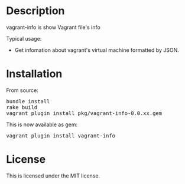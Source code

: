 # Description

vagrant-info is show Vagrant file's info 

Typical usage:

- Get infomation about vagrant's virtual machine formatted by JSON.

# Installation

From source:
<pre>
bundle install
rake build
vagrant plugin install pkg/vagrant-info-0.0.xx.gem
</pre>

This is now available as gem:
<pre>
vagrant plugin install vagrant-info
</pre>

# License
This is licensed under the MIT license.
